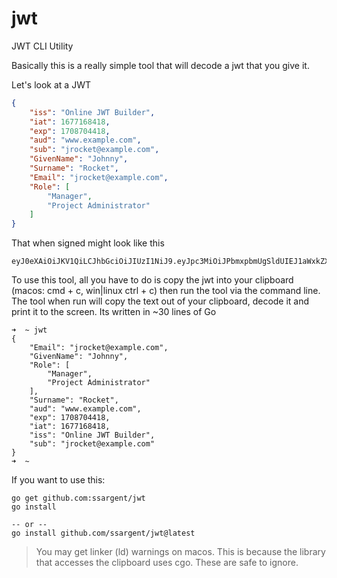 # jwt
JWT CLI Utility

Basically this is a really simple tool that will decode a jwt that you give it.  

Let's look at a JWT

```json
{
    "iss": "Online JWT Builder",
    "iat": 1677168418,
    "exp": 1708704418,
    "aud": "www.example.com",
    "sub": "jrocket@example.com",
    "GivenName": "Johnny",
    "Surname": "Rocket",
    "Email": "jrocket@example.com",
    "Role": [
        "Manager",
        "Project Administrator"
    ]
}
```

That when signed might look like this

```
eyJ0eXAiOiJKV1QiLCJhbGciOiJIUzI1NiJ9.eyJpc3MiOiJPbmxpbmUgSldUIEJ1aWxkZXIiLCJpYXQiOjE2NzcxNjg0MTgsImV4cCI6MTcwODcwNDQxOCwiYXVkIjoid3d3LmV4YW1wbGUuY29tIiwic3ViIjoianJvY2tldEBleGFtcGxlLmNvbSIsIkdpdmVuTmFtZSI6IkpvaG5ueSIsIlN1cm5hbWUiOiJSb2NrZXQiLCJFbWFpbCI6Impyb2NrZXRAZXhhbXBsZS5jb20iLCJSb2xlIjpbIk1hbmFnZXIiLCJQcm9qZWN0IEFkbWluaXN0cmF0b3IiXX0.VDYoU7n41uyabfQAA0lK8vMfZc6Y1MjNCfWqsttu6bQ
```

To use this tool, all you have to do is copy the jwt into your clipboard (macos: cmd + c,  win|linux ctrl + c) then run the tool via the command line.  The tool when run will copy the text out of your clipboard, decode it and print it to the screen.   Its written in ~30 lines of Go 

```shell
➜  ~ jwt
{
    "Email": "jrocket@example.com",
    "GivenName": "Johnny",
    "Role": [
        "Manager",
        "Project Administrator"
    ],
    "Surname": "Rocket",
    "aud": "www.example.com",
    "exp": 1708704418,
    "iat": 1677168418,
    "iss": "Online JWT Builder",
    "sub": "jrocket@example.com"
}
➜  ~
```

If you want to use this:

```shell
go get github.com:ssargent/jwt
go install

-- or --
go install github.com/ssargent/jwt@latest
```

> You may get linker (ld) warnings on macos.  This is because the library that accesses the clipboard uses cgo.  These are safe to ignore.  
